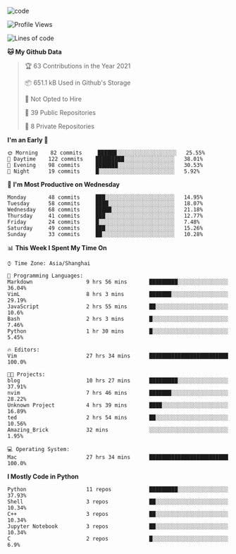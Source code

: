 
<!--
**liuyaanng/liuyaanng** is a ✨ _special_ ✨ repository because its `README.md` (this file) appears on your GitHub profile.

Here are some ideas to get you started:

- 🔭 I’m currently working on ...
- 🌱 I’m currently learning ...
- 👯 I’m looking to collaborate on ...
- 🤔 I’m looking for help with ...
- 💬 Ask me about ...
- 📫 How to reach me: ...
- 😄 Pronouns: ...
- ⚡ Fun fact: ...
-->


![code](https://cdn.jsdelivr.net/gh/liuyaanng/liuyaanng@1.0/code.gif) 

<!--START_SECTION:waka-->
![Profile Views](http://img.shields.io/badge/Profile%20Views-6-blue)

![Lines of code](https://img.shields.io/badge/From%20Hello%20World%20I%27ve%20Written-5.3%20million%20lines%20of%20code-blue)

**🐱 My Github Data** 

> 🏆 63 Contributions in the Year 2021
 > 
> 📦 651.1 kB Used in Github's Storage 
 > 
> 🚫 Not Opted to Hire
 > 
> 📜 39 Public Repositories 
 > 
> 🔑 8 Private Repositories  
 > 
**I'm an Early 🐤** 

```text
🌞 Morning    82 commits     ██████░░░░░░░░░░░░░░░░░░░   25.55% 
🌆 Daytime    122 commits    █████████░░░░░░░░░░░░░░░░   38.01% 
🌃 Evening    98 commits     ███████░░░░░░░░░░░░░░░░░░   30.53% 
🌙 Night      19 commits     █░░░░░░░░░░░░░░░░░░░░░░░░   5.92%

```
📅 **I'm Most Productive on Wednesday** 

```text
Monday       48 commits     ███░░░░░░░░░░░░░░░░░░░░░░   14.95% 
Tuesday      58 commits     ████░░░░░░░░░░░░░░░░░░░░░   18.07% 
Wednesday    68 commits     █████░░░░░░░░░░░░░░░░░░░░   21.18% 
Thursday     41 commits     ███░░░░░░░░░░░░░░░░░░░░░░   12.77% 
Friday       24 commits     █░░░░░░░░░░░░░░░░░░░░░░░░   7.48% 
Saturday     49 commits     ███░░░░░░░░░░░░░░░░░░░░░░   15.26% 
Sunday       33 commits     ██░░░░░░░░░░░░░░░░░░░░░░░   10.28%

```


📊 **This Week I Spent My Time On** 

```text
⌚︎ Time Zone: Asia/Shanghai

💬 Programming Languages: 
Markdown                 9 hrs 56 mins       █████████░░░░░░░░░░░░░░░░   36.04% 
VimL                     8 hrs 3 mins        ███████░░░░░░░░░░░░░░░░░░   29.19% 
JavaScript               2 hrs 55 mins       ██░░░░░░░░░░░░░░░░░░░░░░░   10.6% 
Bash                     2 hrs 3 mins        █░░░░░░░░░░░░░░░░░░░░░░░░   7.46% 
Python                   1 hr 30 mins        █░░░░░░░░░░░░░░░░░░░░░░░░   5.45%

🔥 Editors: 
Vim                      27 hrs 34 mins      █████████████████████████   100.0%

🐱‍💻 Projects: 
blog                     10 hrs 27 mins      █████████░░░░░░░░░░░░░░░░   37.91% 
nvim                     7 hrs 46 mins       ███████░░░░░░░░░░░░░░░░░░   28.22% 
Unknown Project          4 hrs 39 mins       ████░░░░░░░░░░░░░░░░░░░░░   16.89% 
ted                      2 hrs 54 mins       ██░░░░░░░░░░░░░░░░░░░░░░░   10.56% 
Amazing_Brick            32 mins             ░░░░░░░░░░░░░░░░░░░░░░░░░   1.95%

💻 Operating System: 
Mac                      27 hrs 34 mins      █████████████████████████   100.0%

```

**I Mostly Code in Python** 

```text
Python                   11 repos            █████████░░░░░░░░░░░░░░░░   37.93% 
Shell                    3 repos             ██░░░░░░░░░░░░░░░░░░░░░░░   10.34% 
C++                      3 repos             ██░░░░░░░░░░░░░░░░░░░░░░░   10.34% 
Jupyter Notebook         3 repos             ██░░░░░░░░░░░░░░░░░░░░░░░   10.34% 
C                        2 repos             █░░░░░░░░░░░░░░░░░░░░░░░░   6.9%

```



<!--END_SECTION:waka-->

